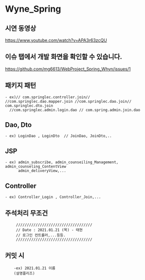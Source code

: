 # Wyne_Spring


## 시연 동영상
https://www.youtube.com/watch?v=APA3r63zcQU

## 이슈 탭에서 개발 화면을 확인할 수 있습니다.
https://github.com/mg6613/WebProject_Spring_Whyn/issues/1

## 패키지 패턴

    - ex)// com.springlec.controller.join//  //com.springlec.dao.mapper.join //com.springlec.dao.join//     com.springlec.dto.join
      //com.springlec.admin.login.dao // com.spring.admin.join.dao                  

## Dao, Dto
    - ex) LoginDao , LoginDto  // JoinDao, JoinDto,..


## JSP
    - ex) admin_subscribe, admin_counseiling_Management, admin_counseling_ContentView
          admin_deliveryView,...


## Controller
    - ex) Controller_Login , Controller_Join,...


## 주석처리 무조건  

         ///////////////////////////////////
         // Date : 2021.01.21 (목) - 태현 
         // 로그인 컨트롤러,...등등. 
         ///////////////////////////////////

## 커밋 시
        -ex) 2021.01.21 이름 
        (설명플리즈)

